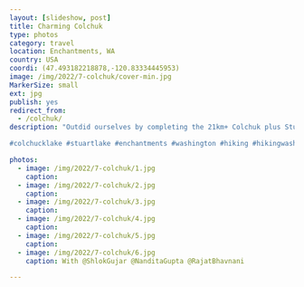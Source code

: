 ```yaml
---
layout: [slideshow, post]
title: Charming Colchuk
type: photos
category: travel
location: Enchantments, WA
country: USA
coordi: (47.493182218878,-120.83334445953)
image: /img/2022/7-colchuk/cover-min.jpg
MarkerSize: small
ext: jpg
publish: yes
redirect_from:  
  - /colchuk/       
description: "Outdid ourselves by completing the 21km+ Colchuk plus Stuart #lake #trail, hoping to be back to core enchantments some day! #aasgardpass 

#colchucklake #stuartlake #enchantments #washington #hiking #hikingwashingtonstate #hikingadventures #adventure #washingtonstate #pacificnorthwestmountaineers #pacificnorthwest #pnw"

photos:
  - image: /img/2022/7-colchuk/1.jpg
    caption:
  - image: /img/2022/7-colchuk/2.jpg
    caption:
  - image: /img/2022/7-colchuk/3.jpg
    caption:
  - image: /img/2022/7-colchuk/4.jpg
    caption:
  - image: /img/2022/7-colchuk/5.jpg
    caption:
  - image: /img/2022/7-colchuk/6.jpg
    caption: With @ShlokGujar @NanditaGupta @RajatBhavnani

---
```

